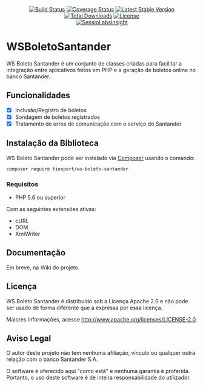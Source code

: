 <p align="center">
  <a href="https://travis-ci.org/DenysXavier/WSBoletoSantander"><img alt="Build Status" src="https://travis-ci.org/DenysXavier/WSBoletoSantander.svg?branch=master"></a>
  <a href="https://coveralls.io/github/DenysXavier/WSBoletoSantander?branch=master"><img alt="Coverage Status" src="https://coveralls.io/repos/github/DenysXavier/WSBoletoSantander/badge.svg?branch=master"></a>
  <a href="https://packagist.org/packages/tiexpert/ws-boleto-santander"><img alt="Latest Stable Version" src="https://poser.pugx.org/tiexpert/ws-boleto-santander/v/stable"></a>
  <a href="https://packagist.org/packages/tiexpert/ws-boleto-santander"><img alt="Total Downloads" src="https://poser.pugx.org/tiexpert/ws-boleto-santander/downloads"></a>
  <a href="https://packagist.org/packages/tiexpert/ws-boleto-santander"><img alt="License" src="https://poser.pugx.org/tiexpert/ws-boleto-santander/license"></a>
  <br>
  <a href="https://insight.sensiolabs.com/projects/9ad566a3-f228-400d-8f4f-7405f23fe22a"><img alt="SensioLabsInsight" src="https://insight.sensiolabs.com/projects/9ad566a3-f228-400d-8f4f-7405f23fe22a/big.png"></a>
</p>

# WSBoletoSantander

WS Boleto Santander é um conjunto de classes criadas para facilitar a integração entre aplicativos feitos em PHP e a geração de boletos online no banco Santander.

## Funcionalidades

- [x] Inclusão/Registro de boletos
- [x] Sondagem de boletos registrados
- [x] Tratamento de erros de comunicação com o serviço do Santander

## Instalação da Biblioteca

WS Boleto Santander pode ser instalado via [Composer](https://getcomposer.org) usando o comando:

`composer require tiexpert/ws-boleto-santander`

### Requisitos

* PHP 5.6 ou superior

Com as seguintes extensões ativas:

* cURL
* DOM
* XmlWriter

## Documentação

Em breve, na Wiki do projeto.

## Licença

WS Boleto Santander é distribuído sob a Licença Apache 2.0 e não pode ser usado de forma diferente que a expressa por essa licença.

Maiores informações, acesse http://www.apache.org/licenses/LICENSE-2.0.

## Aviso Legal

O autor deste projeto não tem nenhuma afiliação, vínculo ou qualquer outra relação com o banco Santander S.A.

O software é oferecido aqui "como está" e nenhuma garantia é proferida. Portanto, o uso deste software é de inteira responsabilidade do utilizador.
